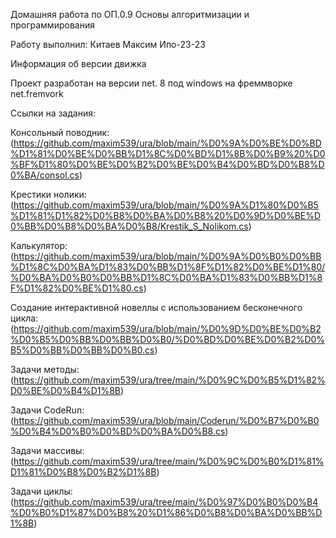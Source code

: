 Домашняя работа по ОП.0.9 Основы алгоритмизации и программирования

Работу выполнил: Китаев Максим Ипо-23-23

Информация об версии движка

Проект разработан на версии net. 8 под windows на фреммворке net.fremvork

Ссылки на задания:

Консольный поводник: (https://github.com/maxim539/ura/blob/main/%D0%9A%D0%BE%D0%BD%D1%81%D0%BE%D0%BB%D1%8C%D0%BD%D1%8B%D0%B9%20%D0%BF%D1%80%D0%BE%D0%B2%D0%BE%D0%B4%D0%BD%D0%B8%D0%BA/consol.cs)

Крестики нолики: (https://github.com/maxim539/ura/blob/main/%D0%9A%D1%80%D0%B5%D1%81%D1%82%D0%B8%D0%BA%D0%B8%20%D0%9D%D0%BE%D0%BB%D0%B8%D0%BA%D0%B8/Krestik_S_Nolikom.cs)

Калькулятор: (https://github.com/maxim539/ura/blob/main/%D0%9A%D0%B0%D0%BB%D1%8C%D0%BA%D1%83%D0%BB%D1%8F%D1%82%D0%BE%D1%80/%D0%BA%D0%B0%D0%BB%D1%8C%D0%BA%D1%83%D0%BB%D1%8F%D1%82%D0%BE%D1%80.cs)

Создание интерактивной новеллы с использованием бесконечного цикла: (https://github.com/maxim539/ura/blob/main/%D0%9D%D0%BE%D0%B2%D0%B5%D0%BB%D0%BB%D0%B0/%D0%BD%D0%BE%D0%B2%D0%B5%D0%BB%D0%BB%D0%B0.cs)

Задачи методы: (https://github.com/maxim539/ura/tree/main/%D0%9C%D0%B5%D1%82%D0%BE%D0%B4%D1%8B)

Задачи CodeRun: (https://github.com/maxim539/ura/blob/main/Coderun/%D0%B7%D0%B0%D0%B4%D0%B0%D0%BD%D0%BA%D0%B8.cs)

Задачи массивы: (https://github.com/maxim539/ura/tree/main/%D0%9C%D0%B0%D1%81%D1%81%D0%B8%D0%B2%D1%8B)

Задачи циклы: (https://github.com/maxim539/ura/tree/main/%D0%97%D0%B0%D0%B4%D0%B0%D1%87%D0%B8%20%D1%86%D0%B8%D0%BA%D0%BB%D1%8B)
